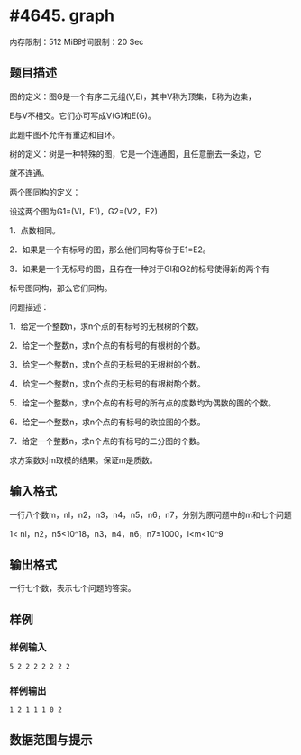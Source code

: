 # #4645. graph

内存限制：512 MiB时间限制：20 Sec

## 题目描述

图的定义：图G是一个有序二元组(V,E)，其中V称为顶集，E称为边集，

E与V不相交。它们亦可写成V(G)和E(G)。

此题中图不允许有重边和自环。

树的定义：树是一种特殊的图，它是一个连通图，且任意删去一条边，它

就不连通。

两个图同构的定义：

设这两个图为G1=(VI，E1)，G2=(V2，E2)

1．点数相同。

2．如果是一个有标号的图，那么他们同构等价于E1=E2。

3．如果是一个无标号的图，且存在一种对于Gl和G2的标号使得新的两个有

标号图同构，那么它们同构。

问题描述：

1．给定一个整数n，求n个点的有标号的无根树的个数。

2．给定一个整数n，求n个点的有标号的有根树的个数。

3．给定一个整数n，求n个点的无标号的无根树的个数。

4．给定一个整数n，求n个点的无标号的有根树酌个数。

5．给定一个整数n，求n个点的有标号的所有点的度数均为偶数的图的个数。

6．给定一个整数n，求n个点的有标号的欧拉图的个数。

7．给定一个整数n，求n个点的有标号的二分图的个数。

求方案数对m取模的结果。保证m是质数。

## 输入格式

一行八个数m，nl，n2，n3，n4，n5，n6，n7，分别为原问题中的m和七个问题

1< nl，n2，n5<10^18，n3，n4，n6，n7&le;1000，l<m<10^9

## 输出格式

一行七个数，表示七个问题的答案。

## 样例

### 样例输入

    
    5 2 2 2 2 2 2 2    
    

### 样例输出

    
    1 2 1 1 1 0 2
    

## 数据范围与提示
